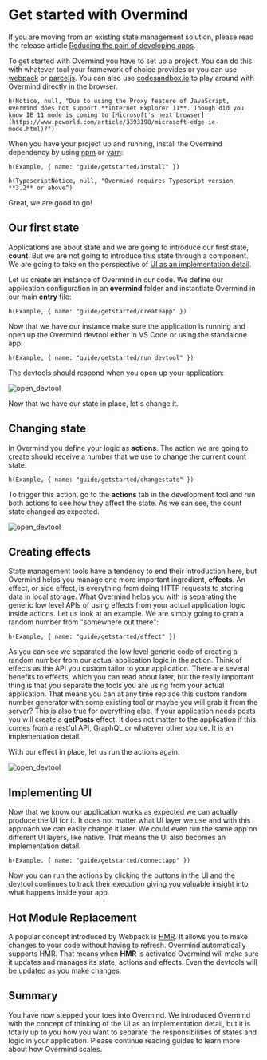 # Get started with Overmind

If you are moving from an existing state management solution, please read the release article [Reducing the pain of developing apps](https://medium.com/@christianalfoni/reducing-the-pain-of-developing-apps-cd10b2e6a83c).

To get started with Overmind you have to set up a project. You can do this with whatever tool your framework of choice provides or you can use [webpack](https://webpack.js.org/) or [parceljs](https://parceljs.org/). You can also use [codesandbox.io](https://codesandbox.io/) to play around with Overmind directly in the browser.

```marksy
h(Notice, null, "Due to using the Proxy feature of JavaScript, Overmind does not support **Internet Explorer 11**. Though did you know IE 11 mode is coming to [Microsoft's next browser](https://www.pcworld.com/article/3393198/microsoft-edge-ie-mode.html)?")
```


When you have your project up and running, install the Overmind dependency by using [npm](https://www.npmjs.com/) or [yarn](https://yarnpkg.com/en/):

```marksy
h(Example, { name: "guide/getstarted/install" })
```

```marksy
h(TypescriptNotice, null, "Overmind requires Typescript version **3.2** or above")
```

Great, we are good to go!

## Our first state

Applications are about state and we are going to introduce our first state, **count**. But we are not going to introduce this state through a component. We are going to take on the perspective of [UI as an implementation detail](https://medium.com/@christianalfoni/ui-as-an-implementation-detail-7fb9f952fb43).

Let us create an instance of Overmind in our code. We define our application configuration in an **overmind** folder and instantiate Overmind in our main **entry** file:

```marksy
h(Example, { name: "guide/getstarted/createapp" })
```

Now that we have our instance make sure the application is running and open up the Overmind devtool either in VS Code or using the standalone app:

```marksy
h(Example, { name: "guide/getstarted/run_devtool" })
```

The devtools should respond when you open up your application:

![open_devtool](/images/devtool_state.png)

Now that we have our state in place, let's change it.

## Changing state

In Overmind you define your logic as **actions**. The action we are going to create should receive a number that we use to change the current count state.

```marksy
h(Example, { name: "guide/getstarted/changestate" })
```

To trigger this action, go to the **actions** tab in the development tool and run both actions to see how they affect the state. As we can see, the count state changed as expected.

![open_devtool](/images/devtool_change.png)


## Creating effects

State management tools have a tendency to end their introduction here, but Overmind helps you manage one more important ingredient, **effects**. An effect, or side effect, is everything from doing HTTP requests to storing data in local storage. What Overmind helps you with is separating the generic low level APIs of using effects from your actual application logic inside actions. Let us look at an example. We are simply going to grab a random number from "somewhere out there":

```marksy
h(Example, { name: "guide/getstarted/effect" })
```

As you can see we separated the low level generic code of creating a random number from our actual application logic in the action. Think of effects as the API you custom tailor to your application. There are several benefits to effects, which you can read about later, but the really important thing is that you separate the tools you are using from your actual application. That means you can at any time replace this custom random number generator with some existing tool or maybe you will grab it from the server? This is also true for everything else. If your application needs posts you will create a **getPosts** effect. It does not matter to the application if this comes from a restful API, GraphQL or whatever other source. It is an implementation detail.

With our effect in place, let us run the actions again:

![open_devtool](/images/devtool_effect.png)

## Implementing UI

Now that we know our application works as expected we can actually produce the UI for it. It does not matter what UI layer we use and with this approach we can easily change it later. We could even run the same app on different UI layers, like native. That means the UI also becomes an implementation detail.

```marksy
h(Example, { name: "guide/getstarted/connectapp" })
```

Now you can run the actions by clicking the buttons in the UI and the devtool continues to track their execution giving you valuable insight into what happens inside your app.

## Hot Module Replacement

A popular concept introduced by Webpack is [HMR](https://webpack.js.org/concepts/hot-module-replacement/). It allows you to make changes to your code without having to refresh. Overmind automatically supports HMR. That means when **HMR** is activated Overmind will make sure it updates and manages its state, actions and effects. Even the devtools will be updated as you make changes.

## Summary

You have now stepped your toes into Overmind. We introduced Overmind with the concept of thinking of the UI as an implementation detail, but it is totally up to you how you want to separate the responsibilities of states and logic in your application. Please continue reading guides to learn more about how Overmind scales.

